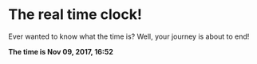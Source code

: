 # The real time clock!

Ever wanted to know what the time is? Well, your journey is about to end!

**The time is Nov 09, 2017, 16:52**